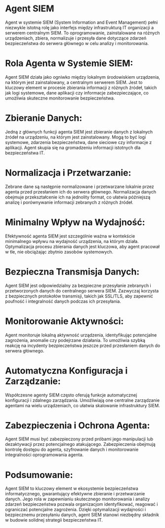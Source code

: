 # Agent SIEM
Agent w systemie SIEM (System Information and Event Management) pełni niezwykle istotną rolę jako interfejs między infrastrukturą IT organizacji a serwerem centralnym SIEM. To oprogramowanie, zainstalowane na różnych urządzeniach, zbiera, normalizuje i przesyła dane dotyczące zdarzeń bezpieczeństwa do serwera głównego w celu analizy i monitorowania.

# Rola Agenta w Systemie SIEM:

Agent SIEM działa jako ogniwko między lokalnym środowiskiem urządzenia, na którym jest zainstalowany, a centralnym serwerem SIEM. Jest to kluczowy element w procesie zbierania informacji z różnych źródeł, takich jak logi systemowe, dane aplikacji czy informacje zabezpieczające, co umożliwia skuteczne monitorowanie bezpieczeństwa.

# Zbieranie Danych:

Jedną z głównych funkcji agenta SIEM jest zbieranie danych z lokalnych źródeł na urządzeniu, na którym jest zainstalowany. Mogą to być logi systemowe, zdarzenia bezpieczeństwa, dane sieciowe czy informacje z aplikacji. Agent skupia się na gromadzeniu informacji istotnych dla bezpieczeństwa IT.

# Normalizacja i Przetwarzanie:

Zebrane dane są następnie normalizowane i przetwarzane lokalnie przez agenta przed przesłaniem ich do serwera głównego. Normalizacja danych obejmuje przekształcenie ich na jednolity format, co ułatwia późniejszą analizę i porównywanie informacji zebranych z różnych źródeł.

# Minimalny Wpływ na Wydajność:

Efektywność agenta SIEM jest szczególnie ważna w kontekście minimalnego wpływu na wydajność urządzenia, na którym działa. Optymalizacja procesu zbierania danych jest kluczowa, aby agent pracował w tle, nie obciążając zbytnio zasobów systemowych.

# Bezpieczna Transmisja Danych:

Agent SIEM jest odpowiedzialny za bezpieczne przesyłanie zebranych i przetworzonych danych do centralnego serwera SIEM. Zazwyczaj korzysta z bezpiecznych protokołów transmisji, takich jak SSL/TLS, aby zapewnić poufność i integralność danych podczas ich przesyłania.

# Monitorowanie Aktywności:

Agent monitoruje lokalną aktywność urządzenia, identyfikując potencjalne zagrożenia, anomalie czy podejrzane działania. To umożliwia szybką reakcję na incydenty bezpieczeństwa jeszcze przed przesłaniem danych do serwera głównego.

# Automatyczna Konfiguracja i Zarządzanie:

Współczesne agenty SIEM często oferują funkcje automatycznej konfiguracji i zdalnego zarządzania. Umożliwiają one centralne zarządzanie agentami na wielu urządzeniach, co ułatwia skalowanie infrastruktury SIEM.

# Zabezpieczenia i Ochrona Agenta:

Agent SIEM musi być zabezpieczony przed próbami jego manipulacji lub dezaktywacji przez potencjalnego atakującego. Zabezpieczenia obejmują kontrolę dostępu do agenta, szyfrowanie danych i monitorowanie integralności oprogramowania agenta.

# Podsumowanie:

Agent SIEM to kluczowy element w ekosystemie bezpieczeństwa informatycznego, gwarantujący efektywne zbieranie i przetwarzanie danych. Jego rola w zapewnianiu skutecznego monitorowania i analizy zdarzeń bezpieczeństwa pozwala organizacjom identyfikować, reagować i ograniczać potencjalne zagrożenia. Dzięki optymalizacji wydajności i bezpiecznemu przesyłaniu danych, agent SIEM stanowi niezbędny składnik w budowie solidnej strategii bezpieczeństwa IT.
